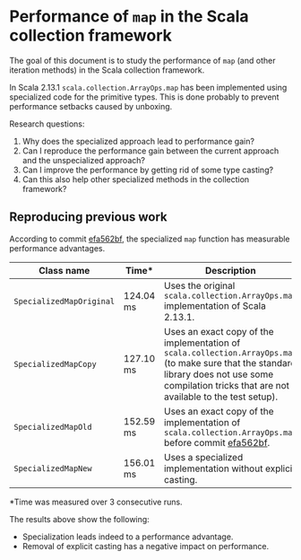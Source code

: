 Performance of `map` in the Scala collection framework
===

The goal of this document is to study the performance of `map` (and other iteration methods) in the Scala collection framework.

In Scala 2.13.1 `scala.collection.ArrayOps.map` has been implemented using specialized code for the primitive types. This is done probably to prevent performance setbacks caused by unboxing. 

Research questions:
1. Why does the specialized approach lead to performance gain?
2. Can I reproduce the performance gain between the current approach and the unspecialized approach?
3. Can I improve the performance by getting rid of some type casting?
4. Can this also help other specialized methods in the collection framework?

## Reproducing previous work

According to commit [efa562bf](https://github.com/scala/scala/commit/efa562bf3c1931ded3008e10e2134c6ec0572683), the specialized `map` function has measurable performance advantages.


| Class name | Time* | Description |
| --- | --- | --- |
| `SpecializedMapOriginal` | 124.04 ms | Uses the original `scala.collection.ArrayOps.map` implementation of Scala 2.13.1. |
| `SpecializedMapCopy` | 127.10 ms | Uses an exact copy of the implementation of `scala.collection.ArrayOps.map` (to make sure that the standard library does not use some compilation tricks that are not available to the test setup). |
| `SpecializedMapOld` | 152.59 ms | Uses an exact copy of the implementation of `scala.collection.ArrayOps.map` before commit [efa562bf](https://github.com/scala/scala/commit/efa562bf3c1931ded3008e10e2134c6ec0572683). |
| `SpecializedMapNew` | 156.01 ms | Uses a specialized implementation without explicit casting. |

*Time was measured over 3 consecutive runs.

The results above show the following:
- Specialization leads indeed to a performance advantage.
- Removal of explicit casting has a negative impact on performance.